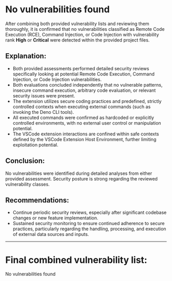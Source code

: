 # No vulnerabilities found

After combining both provided vulnerability lists and reviewing them thoroughly, it is confirmed that no vulnerabilities classified as Remote Code Execution (RCE), Command Injection, or Code Injection with vulnerability rank **High** or **Critical** were detected within the provided project files.

## Explanation:

- Both provided assessments performed detailed security reviews specifically looking at potential Remote Code Execution, Command Injection, or Code Injection vulnerabilities.
- Both evaluations concluded independently that no vulnerable patterns, insecure command execution, arbitrary code evaluation, or relevant security issues were present.
- The extension utilizes secure coding practices and predefined, strictly controlled contexts when executing external commands (such as invoking the Deno CLI tools).
- All executed commands were confirmed as hardcoded or explicitly controlled environments, with no external user control or manipulation potential.
- The VSCode extension interactions are confined within safe contexts defined by the VSCode Extension Host Environment, further limiting exploitation potential.

## Conclusion:

No vulnerabilities were identified during detailed analyses from either provided assessment. Security posture is strong regarding the reviewed vulnerability classes.

## Recommendations:

- Continue periodic security reviews, especially after significant codebase changes or new feature implementation.
- Sustained security monitoring to ensure continued adherence to secure practices, particularly regarding the handling, processing, and execution of external data sources and inputs.

---

# Final combined vulnerability list:

No vulnerabilities found
